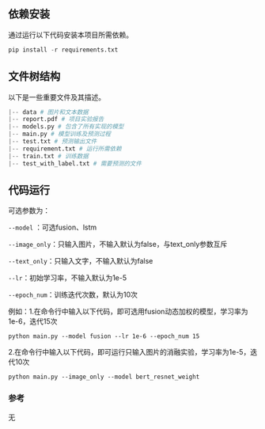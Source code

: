 ## 依赖安装

通过运行以下代码安装本项目所需依赖。

```python
pip install -r requirements.txt
```



## 文件树结构

以下是一些重要文件及其描述。

```python
|-- data # 图片和文本数据
|-- report.pdf # 项目实验报告
|-- models.py # 包含了所有实现的模型
|-- main.py # 模型训练及预测过程
|-- test.txt # 预测输出文件
|-- requirement.txt # 运行所需依赖
|-- train.txt # 训练数据
|-- test_with_label.txt # 需要预测的文件
```



##  代码运行

可选参数为：

`--model` ：可选fusion、lstm

`--image_only`：只输入图片，不输入默认为false，与text_only参数互斥

`--text_only`：只输入文字，不输入默认为false

 `--lr`：初始学习率，不输入默认为1e-5

`--epoch_num`：训练迭代次数，默认为10次

例如：1.在命令行中输入以下代码，即可选用fusion动态加权的模型，学习率为1e-6，迭代15次

```
python main.py --model fusion --lr 1e-6 --epoch_num 15
```

2.在命令行中输入以下代码，即可运行只输入图片的消融实验，学习率为1e-5，迭代10次

```
python main.py --image_only --model bert_resnet_weight
```



### 参考

无
